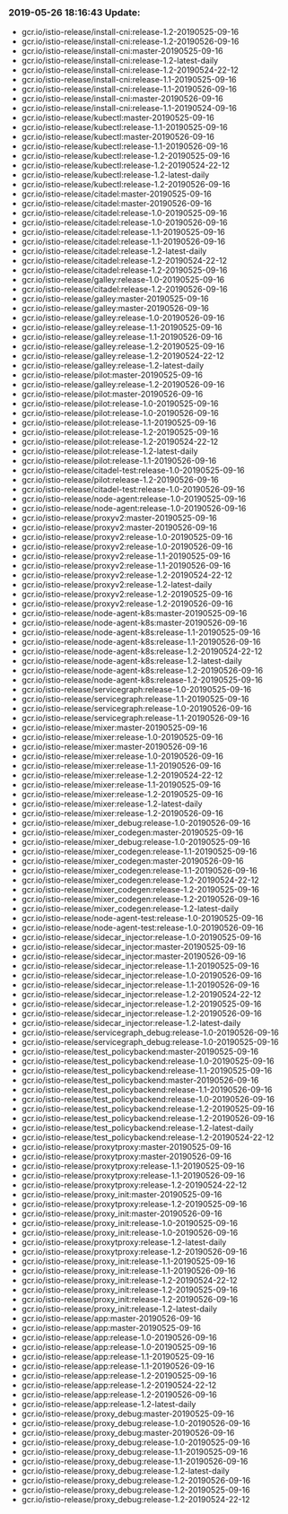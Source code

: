 ### 2019-05-26 18:16:43 Update:

- gcr.io/istio-release/install-cni:release-1.2-20190525-09-16
- gcr.io/istio-release/install-cni:release-1.2-20190526-09-16
- gcr.io/istio-release/install-cni:master-20190525-09-16
- gcr.io/istio-release/install-cni:release-1.2-latest-daily
- gcr.io/istio-release/install-cni:release-1.2-20190524-22-12
- gcr.io/istio-release/install-cni:release-1.1-20190525-09-16
- gcr.io/istio-release/install-cni:release-1.1-20190526-09-16
- gcr.io/istio-release/install-cni:master-20190526-09-16
- gcr.io/istio-release/install-cni:release-1.1-20190524-09-16
- gcr.io/istio-release/kubectl:master-20190525-09-16
- gcr.io/istio-release/kubectl:release-1.1-20190525-09-16
- gcr.io/istio-release/kubectl:master-20190526-09-16
- gcr.io/istio-release/kubectl:release-1.1-20190526-09-16
- gcr.io/istio-release/kubectl:release-1.2-20190525-09-16
- gcr.io/istio-release/kubectl:release-1.2-20190524-22-12
- gcr.io/istio-release/kubectl:release-1.2-latest-daily
- gcr.io/istio-release/kubectl:release-1.2-20190526-09-16
- gcr.io/istio-release/citadel:master-20190525-09-16
- gcr.io/istio-release/citadel:master-20190526-09-16
- gcr.io/istio-release/citadel:release-1.0-20190525-09-16
- gcr.io/istio-release/citadel:release-1.0-20190526-09-16
- gcr.io/istio-release/citadel:release-1.1-20190525-09-16
- gcr.io/istio-release/citadel:release-1.1-20190526-09-16
- gcr.io/istio-release/citadel:release-1.2-latest-daily
- gcr.io/istio-release/citadel:release-1.2-20190524-22-12
- gcr.io/istio-release/citadel:release-1.2-20190525-09-16
- gcr.io/istio-release/galley:release-1.0-20190525-09-16
- gcr.io/istio-release/citadel:release-1.2-20190526-09-16
- gcr.io/istio-release/galley:master-20190525-09-16
- gcr.io/istio-release/galley:master-20190526-09-16
- gcr.io/istio-release/galley:release-1.0-20190526-09-16
- gcr.io/istio-release/galley:release-1.1-20190525-09-16
- gcr.io/istio-release/galley:release-1.1-20190526-09-16
- gcr.io/istio-release/galley:release-1.2-20190525-09-16
- gcr.io/istio-release/galley:release-1.2-20190524-22-12
- gcr.io/istio-release/galley:release-1.2-latest-daily
- gcr.io/istio-release/pilot:master-20190525-09-16
- gcr.io/istio-release/galley:release-1.2-20190526-09-16
- gcr.io/istio-release/pilot:master-20190526-09-16
- gcr.io/istio-release/pilot:release-1.0-20190525-09-16
- gcr.io/istio-release/pilot:release-1.0-20190526-09-16
- gcr.io/istio-release/pilot:release-1.1-20190525-09-16
- gcr.io/istio-release/pilot:release-1.2-20190525-09-16
- gcr.io/istio-release/pilot:release-1.2-20190524-22-12
- gcr.io/istio-release/pilot:release-1.2-latest-daily
- gcr.io/istio-release/pilot:release-1.1-20190526-09-16
- gcr.io/istio-release/citadel-test:release-1.0-20190525-09-16
- gcr.io/istio-release/pilot:release-1.2-20190526-09-16
- gcr.io/istio-release/citadel-test:release-1.0-20190526-09-16
- gcr.io/istio-release/node-agent:release-1.0-20190525-09-16
- gcr.io/istio-release/node-agent:release-1.0-20190526-09-16
- gcr.io/istio-release/proxyv2:master-20190525-09-16
- gcr.io/istio-release/proxyv2:master-20190526-09-16
- gcr.io/istio-release/proxyv2:release-1.0-20190525-09-16
- gcr.io/istio-release/proxyv2:release-1.0-20190526-09-16
- gcr.io/istio-release/proxyv2:release-1.1-20190525-09-16
- gcr.io/istio-release/proxyv2:release-1.1-20190526-09-16
- gcr.io/istio-release/proxyv2:release-1.2-20190524-22-12
- gcr.io/istio-release/proxyv2:release-1.2-latest-daily
- gcr.io/istio-release/proxyv2:release-1.2-20190525-09-16
- gcr.io/istio-release/proxyv2:release-1.2-20190526-09-16
- gcr.io/istio-release/node-agent-k8s:master-20190525-09-16
- gcr.io/istio-release/node-agent-k8s:master-20190526-09-16
- gcr.io/istio-release/node-agent-k8s:release-1.1-20190525-09-16
- gcr.io/istio-release/node-agent-k8s:release-1.1-20190526-09-16
- gcr.io/istio-release/node-agent-k8s:release-1.2-20190524-22-12
- gcr.io/istio-release/node-agent-k8s:release-1.2-latest-daily
- gcr.io/istio-release/node-agent-k8s:release-1.2-20190526-09-16
- gcr.io/istio-release/node-agent-k8s:release-1.2-20190525-09-16
- gcr.io/istio-release/servicegraph:release-1.0-20190525-09-16
- gcr.io/istio-release/servicegraph:release-1.1-20190525-09-16
- gcr.io/istio-release/servicegraph:release-1.0-20190526-09-16
- gcr.io/istio-release/servicegraph:release-1.1-20190526-09-16
- gcr.io/istio-release/mixer:master-20190525-09-16
- gcr.io/istio-release/mixer:release-1.0-20190525-09-16
- gcr.io/istio-release/mixer:master-20190526-09-16
- gcr.io/istio-release/mixer:release-1.0-20190526-09-16
- gcr.io/istio-release/mixer:release-1.1-20190526-09-16
- gcr.io/istio-release/mixer:release-1.2-20190524-22-12
- gcr.io/istio-release/mixer:release-1.1-20190525-09-16
- gcr.io/istio-release/mixer:release-1.2-20190525-09-16
- gcr.io/istio-release/mixer:release-1.2-latest-daily
- gcr.io/istio-release/mixer:release-1.2-20190526-09-16
- gcr.io/istio-release/mixer_debug:release-1.0-20190526-09-16
- gcr.io/istio-release/mixer_codegen:master-20190525-09-16
- gcr.io/istio-release/mixer_debug:release-1.0-20190525-09-16
- gcr.io/istio-release/mixer_codegen:release-1.1-20190525-09-16
- gcr.io/istio-release/mixer_codegen:master-20190526-09-16
- gcr.io/istio-release/mixer_codegen:release-1.1-20190526-09-16
- gcr.io/istio-release/mixer_codegen:release-1.2-20190524-22-12
- gcr.io/istio-release/mixer_codegen:release-1.2-20190525-09-16
- gcr.io/istio-release/mixer_codegen:release-1.2-20190526-09-16
- gcr.io/istio-release/mixer_codegen:release-1.2-latest-daily
- gcr.io/istio-release/node-agent-test:release-1.0-20190525-09-16
- gcr.io/istio-release/node-agent-test:release-1.0-20190526-09-16
- gcr.io/istio-release/sidecar_injector:release-1.0-20190525-09-16
- gcr.io/istio-release/sidecar_injector:master-20190525-09-16
- gcr.io/istio-release/sidecar_injector:master-20190526-09-16
- gcr.io/istio-release/sidecar_injector:release-1.1-20190525-09-16
- gcr.io/istio-release/sidecar_injector:release-1.0-20190526-09-16
- gcr.io/istio-release/sidecar_injector:release-1.1-20190526-09-16
- gcr.io/istio-release/sidecar_injector:release-1.2-20190524-22-12
- gcr.io/istio-release/sidecar_injector:release-1.2-20190525-09-16
- gcr.io/istio-release/sidecar_injector:release-1.2-20190526-09-16
- gcr.io/istio-release/sidecar_injector:release-1.2-latest-daily
- gcr.io/istio-release/servicegraph_debug:release-1.0-20190526-09-16
- gcr.io/istio-release/servicegraph_debug:release-1.0-20190525-09-16
- gcr.io/istio-release/test_policybackend:master-20190525-09-16
- gcr.io/istio-release/test_policybackend:release-1.0-20190525-09-16
- gcr.io/istio-release/test_policybackend:release-1.1-20190525-09-16
- gcr.io/istio-release/test_policybackend:master-20190526-09-16
- gcr.io/istio-release/test_policybackend:release-1.1-20190526-09-16
- gcr.io/istio-release/test_policybackend:release-1.0-20190526-09-16
- gcr.io/istio-release/test_policybackend:release-1.2-20190525-09-16
- gcr.io/istio-release/test_policybackend:release-1.2-20190526-09-16
- gcr.io/istio-release/test_policybackend:release-1.2-latest-daily
- gcr.io/istio-release/test_policybackend:release-1.2-20190524-22-12
- gcr.io/istio-release/proxytproxy:master-20190525-09-16
- gcr.io/istio-release/proxytproxy:master-20190526-09-16
- gcr.io/istio-release/proxytproxy:release-1.1-20190525-09-16
- gcr.io/istio-release/proxytproxy:release-1.1-20190526-09-16
- gcr.io/istio-release/proxytproxy:release-1.2-20190524-22-12
- gcr.io/istio-release/proxy_init:master-20190525-09-16
- gcr.io/istio-release/proxytproxy:release-1.2-20190525-09-16
- gcr.io/istio-release/proxy_init:master-20190526-09-16
- gcr.io/istio-release/proxy_init:release-1.0-20190525-09-16
- gcr.io/istio-release/proxy_init:release-1.0-20190526-09-16
- gcr.io/istio-release/proxytproxy:release-1.2-latest-daily
- gcr.io/istio-release/proxytproxy:release-1.2-20190526-09-16
- gcr.io/istio-release/proxy_init:release-1.1-20190525-09-16
- gcr.io/istio-release/proxy_init:release-1.1-20190526-09-16
- gcr.io/istio-release/proxy_init:release-1.2-20190524-22-12
- gcr.io/istio-release/proxy_init:release-1.2-20190525-09-16
- gcr.io/istio-release/proxy_init:release-1.2-20190526-09-16
- gcr.io/istio-release/proxy_init:release-1.2-latest-daily
- gcr.io/istio-release/app:master-20190526-09-16
- gcr.io/istio-release/app:master-20190525-09-16
- gcr.io/istio-release/app:release-1.0-20190526-09-16
- gcr.io/istio-release/app:release-1.0-20190525-09-16
- gcr.io/istio-release/app:release-1.1-20190525-09-16
- gcr.io/istio-release/app:release-1.1-20190526-09-16
- gcr.io/istio-release/app:release-1.2-20190525-09-16
- gcr.io/istio-release/app:release-1.2-20190524-22-12
- gcr.io/istio-release/app:release-1.2-20190526-09-16
- gcr.io/istio-release/app:release-1.2-latest-daily
- gcr.io/istio-release/proxy_debug:master-20190525-09-16
- gcr.io/istio-release/proxy_debug:release-1.0-20190526-09-16
- gcr.io/istio-release/proxy_debug:master-20190526-09-16
- gcr.io/istio-release/proxy_debug:release-1.0-20190525-09-16
- gcr.io/istio-release/proxy_debug:release-1.1-20190525-09-16
- gcr.io/istio-release/proxy_debug:release-1.1-20190526-09-16
- gcr.io/istio-release/proxy_debug:release-1.2-latest-daily
- gcr.io/istio-release/proxy_debug:release-1.2-20190526-09-16
- gcr.io/istio-release/proxy_debug:release-1.2-20190525-09-16
- gcr.io/istio-release/proxy_debug:release-1.2-20190524-22-12
